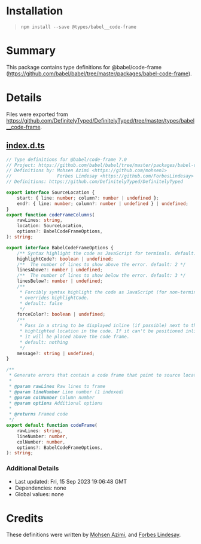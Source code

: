 # Installation
> `npm install --save @types/babel__code-frame`

# Summary
This package contains type definitions for @babel/code-frame (https://github.com/babel/babel/tree/master/packages/babel-code-frame).

# Details
Files were exported from https://github.com/DefinitelyTyped/DefinitelyTyped/tree/master/types/babel__code-frame.
## [index.d.ts](https://github.com/DefinitelyTyped/DefinitelyTyped/tree/master/types/babel__code-frame/index.d.ts)
````ts
// Type definitions for @babel/code-frame 7.0
// Project: https://github.com/babel/babel/tree/master/packages/babel-code-frame, https://babeljs.io
// Definitions by: Mohsen Azimi <https://github.com/mohsen1>
//                 Forbes Lindesay <https://github.com/ForbesLindesay>
// Definitions: https://github.com/DefinitelyTyped/DefinitelyTyped

export interface SourceLocation {
    start: { line: number; column?: number | undefined };
    end?: { line: number; column?: number | undefined } | undefined;
}
export function codeFrameColumns(
    rawLines: string,
    location: SourceLocation,
    options?: BabelCodeFrameOptions,
): string;

export interface BabelCodeFrameOptions {
    /** Syntax highlight the code as JavaScript for terminals. default: false */
    highlightCode?: boolean | undefined;
    /**  The number of lines to show above the error. default: 2 */
    linesAbove?: number | undefined;
    /**  The number of lines to show below the error. default: 3 */
    linesBelow?: number | undefined;
    /**
     * Forcibly syntax highlight the code as JavaScript (for non-terminals);
     * overrides highlightCode.
     * default: false
     */
    forceColor?: boolean | undefined;
    /**
     * Pass in a string to be displayed inline (if possible) next to the
     * highlighted location in the code. If it can't be positioned inline,
     * it will be placed above the code frame.
     * default: nothing
     */
    message?: string | undefined;
}

/**
 * Generate errors that contain a code frame that point to source locations.
 *
 * @param rawLines Raw lines to frame
 * @param lineNumber Line number (1 indexed)
 * @param colNumber Column number
 * @param options Additional options
 *
 * @returns Framed code
 */
export default function codeFrame(
    rawLines: string,
    lineNumber: number,
    colNumber: number,
    options?: BabelCodeFrameOptions,
): string;

````

### Additional Details
 * Last updated: Fri, 15 Sep 2023 19:06:48 GMT
 * Dependencies: none
 * Global values: none

# Credits
These definitions were written by [Mohsen Azimi](https://github.com/mohsen1), and [Forbes Lindesay](https://github.com/ForbesLindesay).
